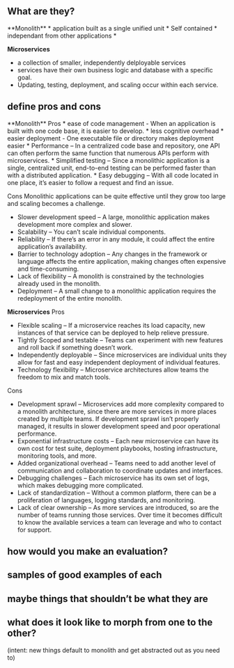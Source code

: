 <h2>What are they?</h2>
**Monolith**
* application built as a single unified unit
* Self contained
* independant from other applications
* 

**Microservices**
* a collection of smaller, independently delployable services
* services have their own business logic and database with a specific goal. 
* Updating, testing, deployment, and scaling occur within each service.

<h2>define pros and cons</h2>
**Monolith**
Pros
* ease of code management -  When an application is built with one code base, it is easier to develop.
* less cognitive overhead
* easier deployment - One executable file or directory makes deployment easier
* Performance – In a centralized code base and repository, one API can often perform the same function that numerous APIs perform with microservices.
* Simplified testing – Since a monolithic application is a single, centralized unit, end-to-end testing can be performed faster than with a distributed application. 
* Easy debugging – With all code located in one place, it’s easier to follow a request and find an issue.

Cons
Monolithic applications can be quite effective until they grow too large and scaling becomes a challenge. 
* Slower development speed – A large, monolithic application makes development more complex and slower.
* Scalability – You can’t scale individual components.
* Reliability – If there’s an error in any module, it could affect the entire application’s availability.
* Barrier to technology adoption – Any changes in the framework or language affects the entire application, making changes often expensive and time-consuming.
* Lack of flexibility – A monolith is constrained by the technologies already used in the monolith.
* Deployment – A small change to a monolithic application requires the redeployment of the entire monolith.

**Microservices**
Pros

* Flexible scaling – If a microservice reaches its load capacity, new instances of that service can be deployed to help relieve pressure.
* Tightly Scoped and testable – Teams can experiment with new features and roll back if something doesn’t work. 
* Independently deployable – Since microservices are individual units they allow for fast and easy independent deployment of individual features. 
* Technology flexibility – Microservice architectures allow teams the freedom to mix and match tools. 

Cons
* Development sprawl – Microservices add more complexity compared to a monolith architecture, since there are more services in more places created by multiple teams. If development sprawl isn’t properly managed, it results in slower development speed and poor operational performance. 
* Exponential infrastructure costs – Each new microservice can have its own cost for test suite, deployment playbooks, hosting infrastructure, monitoring tools, and more.
* Added organizational overhead – Teams need to add another level of communication and collaboration to coordinate updates and interfaces. 
* Debugging challenges – Each microservice has its own set of logs, which makes debugging more complicated.  
* Lack of standardization – Without a common platform, there can be a proliferation of languages, logging standards, and monitoring. 
* Lack of clear ownership – As more services are introduced, so are the number of teams running those services. Over time it becomes difficult to know the available services a team can leverage and who to contact for support.



<h2>how would you make an evaluation?</h2>

<h2>samples of good examples of each</h2>
 
<h2>maybe things that shouldn’t be what they are</h2>

<h2>what does it look like to morph from one to the other?</h2>

(intent: new things default to monolith and get abstracted out as you need to)
